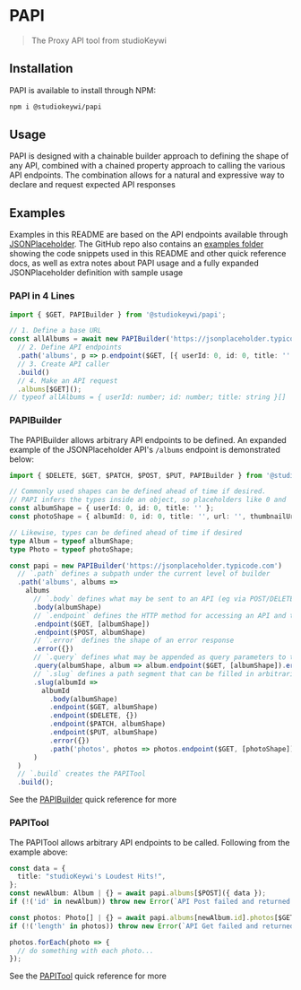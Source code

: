 # PAPI

> The Proxy API tool from studioKeywi

## Installation

PAPI is available to install through NPM:

```sh
npm i @studiokeywi/papi
```

## Usage

PAPI is designed with a chainable builder approach to defining the shape of any API, combined with a chained property approach to calling the various API endpoints. The combination allows for a natural and expressive way to declare and request expected API responses

## Examples

Examples in this README are based on the API endpoints available through [JSONPlaceholder](https://jsonplaceholder.typicode.com). The GitHub repo also contains an [examples folder](https://github.com/studiokeywi/papi/blob/primary/examples/notes.md) showing the code snippets used in this README and other quick reference docs, as well as extra notes about PAPI usage and a fully expanded JSONPlaceholder definition with sample usage

### PAPI in 4 Lines

```typescript
import { $GET, PAPIBuilder } from '@studiokeywi/papi';

// 1. Define a base URL
const allAlbums = await new PAPIBuilder('https://jsonplaceholder.typicode.com')
  // 2. Define API endpoints
  .path('albums', p => p.endpoint($GET, [{ userId: 0, id: 0, title: '' }]))
  // 3. Create API caller
  .build()
  // 4. Make an API request
  .albums[$GET]();
// typeof allAlbums = { userId: number; id: number; title: string }[]
```

### PAPIBuilder

The PAPIBuilder allows arbitrary API endpoints to be defined. An expanded example of the JSONPlaceholder API's `/albums` endpoint is demonstrated below:

```typescript
import { $DELETE, $GET, $PATCH, $POST, $PUT, PAPIBuilder } from '@studiokeywi/papi';

// Commonly used shapes can be defined ahead of time if desired.
// PAPI infers the types inside an object, so placeholders like 0 and '' work
const albumShape = { userId: 0, id: 0, title: '' };
const photoShape = { albumId: 0, id: 0, title: '', url: '', thumbnailUrl: '' };

// Likewise, types can be defined ahead of time if desired
type Album = typeof albumShape;
type Photo = typeof photoShape;

const papi = new PAPIBuilder('https://jsonplaceholder.typicode.com')
  // `.path` defines a subpath under the current level of builder
  .path('albums', albums =>
    albums
      // `.body` defines what may be sent to an API (eg via POST/DELETE)
      .body(albumShape)
      // `.endpoint` defines the HTTP method for accessing an API and the shape of its response
      .endpoint($GET, [albumShape])
      .endpoint($POST, albumShape)
      // `.error` defines the shape of an error response
      .error({})
      // `.query` defines what may be appended as query parameters to the endpoint
      .query(albumShape, album => album.endpoint($GET, [albumShape]).error({}))
      // `.slug` defines a path segment that can be filled in arbitrarily
      .slug(albumId =>
        albumId
          .body(albumShape)
          .endpoint($GET, albumShape)
          .endpoint($DELETE, {})
          .endpoint($PATCH, albumShape)
          .endpoint($PUT, albumShape)
          .error({})
          .path('photos', photos => photos.endpoint($GET, [photoShape]).error({}))
      )
  )
  // `.build` creates the PAPITool
  .build();
```

See the [PAPIBuilder](https://github.com/studiokeywi/papi/blob/primary/quickref/builder.md) quick reference for more

### PAPITool

The PAPITool allows arbitrary API endpoints to be called. Following from the example above:

```typescript
const data = {
  title: "studioKeywi's Loudest Hits!",
};
const newAlbum: Album | {} = await papi.albums[$POST]({ data });
if (!('id' in newAlbum)) throw new Error(`API Post failed and returned ${newAlbum}`);

const photos: Photo[] | {} = await papi.albums[newAlbum.id].photos[$GET]();
if (!('length' in photos)) throw new Error(`API Get failed and returned ${photos}`);

photos.forEach(photo => {
  // do something with each photo...
});
```

See the [PAPITool](https://github.com/studiokeywi/papi/blob/primary/quickref/tool.md) quick reference for more
